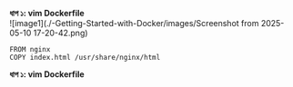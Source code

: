 __ধাপ ১: vim Dockerfile__
</br>
![image1](./-Getting-Started-with-Docker/images/Screenshot from 2025-05-10 17-20-42.png)
 ```
FROM nginx
COPY index.html /usr/share/nginx/html
```
__ধাপ ১: vim Dockerfile__
